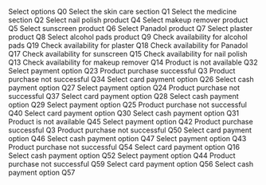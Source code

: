 Select options	Q0
Select the skin care section	Q1
Select the medicine section	Q2
Select nail polish product	Q4
Select makeup remover product	Q5
Select sunscreen product	Q6
Select Panadol product	Q7
Select plaster product	Q8
Select alcohol pads product	Q9
Check availability for alcohol pads	Q19
Check availability for plaster	Q18
Check availability for Panadol	Q17
Check availability for sunscreen	Q15
Check availability for nail polish	Q13
Check availability for makeup remover	Q14
Product is not available	Q32
Select payment option	Q23
Product purchase successful	Q3
Product purchase not successful	Q34
Select card payment option	Q26
Select cash payment option	Q27
Select payment option	Q24
Product purchase not successful	Q37
Select card payment option	Q28
Select cash payment option	Q29
Select payment option	Q25
Product purchase not successful	Q40
Select card payment option	Q30
Select cash payment option	Q31
Product is not available	Q45
Select payment option	Q42
Product purchase successful	Q3
Product purchase not successful	Q50
Select card payment option	Q46
Select cash payment option	Q47
Select payment option	Q43
Product purchase not successful	Q54
Select card payment option	Q16
Select cash payment option	Q52
Select payment option	Q44
Product purchase not successful	Q59
Select card payment option	Q56
Select cash payment option	Q57
